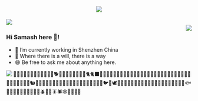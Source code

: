 <!-- title for my profile to welcome -->
<h1 align="center">
	<a href="https://sunguoqi.com/">
		<img src="https://readme-typing-svg.herokuapp.com/?lines=prinf(%22welcome%2C%20visit!%22);欢迎来到我的GITHUB!&center=true&size=27">
	</a>
</h1>


<!-- 访客统计 -->
<div align="left">
	<img  src="https://visitor-badge.glitch.me/badge?page_id=Shiresamash" />
</div>


<!-- 语言使用百分比 -->
<img align="right" src="https://github-readme-stats.vercel.app/api/top-langs/?username=Shiresamash&layout=compact&count_private=true&show_icons=true&bg_color=30,e96403,904095&title_color=fff&text_color=fff"/>


### Hi Samash here 👋!
- 🔭 I’m currently working in Shenzhen China
- 🌱 Where there is a will, there is a way
- 😄 Be free to ask me about anything here.

<!-- stars -->
<img align="left" src="https://github-readme-stats.vercel.app/api?username=Shiresamash&show_icons=true&count_private=true&hide=contribs,issues&theme=transparent&bg_color=30,e90443,204e95&title_color=fff&text_color=fff"/>


🙈🙉🙊💥💫💦💨🐵🐒🦍🦧🐶🐕🦮🐕‍🦺🐩🐺🦊🦝🐱🐈🐈‍⬛🦁🐯🐅🐆🐴🐎🦄🦓🦌🦬🐮🐂🐃🐄🐷🐖🐗🐽🐏🐑🐐🐪🐫🦙🦒🐘🦏🦛🐭🐁🐀🐹🐰🐇🐿️🦫🦔🦇🐻🐻‍❄️🐨🐼🦥🦦🦨🦘🦡🐾🦃🐔🐓🐣🐤🐥🐦🐧🕊️🦅🦆🦢🦉🦩🦚🦜🐸🐊🐢🦎🐍🐲🐉🦕🦖🐳🐋🐬🦭🐟🐠🐡🦈🐙🐚🐌🦋🐛🐜🐝🪲🐞🦗🪳🕷️🕸️🦂🦟🦠🦀

<!-- 30天提交统计数据(暂不显示) -->
<!--
<div align="center">
	<img src="https://activity-graph.herokuapp.com/graph?username=Shiresamash&theme=xcode" />
</div>
-->







<!-- 

<div align="center">
	<img  src="https://github-readme-streak-stats.herokuapp.com/?user=Shiresamash" />
</div>

<img src="https://komarev.com/ghpvc/?username=Shiresamash&color=009688&style=for-the-badge" alt="archlinux" width="165" height="26"/>
-->

<!--
**Shiresamash/Shiresamash** is a ✨ _special_ ✨ repository because its `README.md` (this file) appears on your GitHub profile.

Here are some ideas to get you started:

- 🔭 I’m currently working on ...
- 🌱 I’m currently learning ...
- 👯 I’m looking to collaborate on ...
- 🤔 I’m looking for help with ...
- 💬 Ask me about ...
- 📫 How to reach me: ...
- 😄 Pronouns: ...
- ⚡ Fun fact: ...
-->
